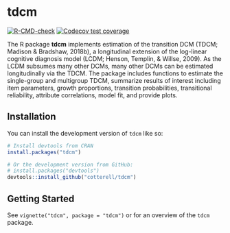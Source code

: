 
<!-- README.md is generated from README.Rmd. Please edit that file -->

# tdcm

<!-- badges: start -->

[![R-CMD-check](https://github.com/cotterell/tdcm/actions/workflows/R-CMD-check.yaml/badge.svg)](https://github.com/cotterell/tdcm/actions/workflows/R-CMD-check.yaml)
[![Codecov test
coverage](https://codecov.io/gh/cotterell/tdcm/branch/main/graph/badge.svg)](https://app.codecov.io/gh/cotterell/tdcm?branch=main)
<!-- badges: end -->

The R package **tdcm** implements estimation of the transition DCM
(TDCM; Madison & Bradshaw, 2018b), a longitudinal extension of the
log-linear cognitive diagnosis model (LCDM; Henson, Templin, & Willse,
2009). As the LCDM subsumes many other DCMs, many other DCMs can be
estimated longitudinally via the TDCM. The package includes functions to
estimate the single-group and multigroup TDCM, summarize results of
interest including item parameters, growth proportions, transition
probabilities, transitional reliability, attribute correlations, model
fit, and provide plots.

## Installation

You can install the development version of `tdcm` like so:

``` r
# Install devtools from CRAN
install.packages("tdcm")
```

``` r
# Or the development version from GitHub:
# install.packages("devtools")
devtools::install_github("cotterell/tdcm")
```

## Getting Started

See `vignette("tdcm", package = "tdcm")` or for an overview of the
`tdcm` package.

